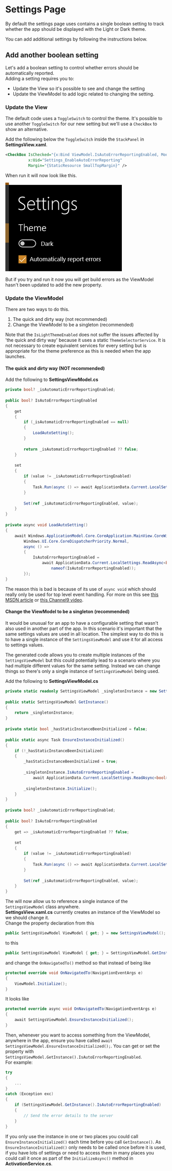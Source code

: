 ﻿# Settings Page

By default the settings page uses contains a single boolean setting to track whether the app should be displayed with the Light or Dark theme.

You can add additional settings by following the instructions below.

## Add another boolean setting

Let's add a boolean setting to control whether errors should be automatically reported.  
Adding a setting requires you to:

* Update the View so it's possible to see and change the setting
* Update the ViewModel to add logic related to changing the setting.

### Update the View

The default code uses a `ToggleSwitch` to control the theme. It's possible to use another `ToggleSwitch` for our new setting but we'll use a `CheckBox` to show an alternative.

Add the following below the `ToggleSwitch` inside the `StackPanel` in **SettingsView.xaml**.

```xml
<CheckBox IsChecked="{x:Bind ViewModel.IsAutoErrorReportingEnabled, Mode=TwoWay}"
          x:Uid="Settings_EnableAutoErrorReporting"
          Margin="{StaticResource SmallTopMargin}" />
```

When run it will now look like this.

![](resources/modifications/Settings_added_checkbox.png)

But if you try and run it now you will get build errors as the ViewModel hasn't been updated to add the new property.

### Update the ViewModel

There are two ways to do this. 

1. The quick and dirty way (not recommended)
2. Change the ViewModel to be a singleton (recommended)

Note that the `IsLightThemeEnabled` does not suffer the issues affected by 'the quick and dirty way' because it uses a static `ThemeSelectorService`. It is not necessary to create equivalent services for every setting but is appropriate for the theme preference as this is needed when the app launches.

#### The quick and dirty way  (NOT recommended)

Add the following to **SettingsViewModel.cs**

```csharp
private bool? _isAutomaticErrorReportingEnabled;

public bool? IsAutoErrorReportingEnabled
{
    get
    {
        if (_isAutomaticErrorReportingEnabled == null)
        {
            LoadAutoSetting();
        }

        return _isAutomaticErrorReportingEnabled ?? false;
    }

    set
    {
        if (value != _isAutomaticErrorReportingEnabled)
        {
            Task.Run(async () => await ApplicationData.Current.LocalSettings.SaveAsync(nameof(IsAutoErrorReportingEnabled), value ?? false));
        }

        Set(ref _isAutomaticErrorReportingEnabled, value);
    }
}

private async void LoadAutoSetting()
{
    await Windows.ApplicationModel.Core.CoreApplication.MainView.CoreWindow.Dispatcher.RunAsync(
        Windows.UI.Core.CoreDispatcherPriority.Normal,
        async () =>
        {
            IsAutoErrorReportingEnabled =
                await ApplicationData.Current.LocalSettings.ReadAsync<bool>(
                    nameof(IsAutoErrorReportingEnabled));
        });
}
```

The reason this is bad is because of its use of `async void` which should really only be used for top level event handling. For more on this see [this MSDN article](https://msdn.microsoft.com/en-us/magazine/jj991977.aspx) or [this Channel9 video](https://channel9.msdn.com/Series/Three-Essential-Tips-for-Async/Tip-1-Async-void-is-for-top-level-event-handlers-only).

#### Change the ViewModel to be a singleton (recommended)

It would be unusual for an app to have a configurable setting that wasn't also used in another part of the app. In this scenario it's important that the same settings values are used in all location. The simplest way to do this is to have a single instance of the `SettingsViewModel` and use it for all access to settings values.

The generated code allows you to create multiple instances of the `SettingsViewModel` but this could potentially lead to a scenario where you had multiple different values for the same setting. Instead we can change things so there's only a single instance of `SettingsViewModel` being used.

Add the following to **SettingsViewModel.cs**

```csharp
private static readonly SettingsViewModel _singletonInstance = new SettingsViewModel();

public static SettingsViewModel GetInstance()
{
    return _singletonInstance;
}

private static bool _hasStaticInstanceBeenInitialized = false;

public static async Task EnsureInstanceInitialized()
{
    if (!_hasStaticInstanceBeenInitialized)
    {
        _hasStaticInstanceBeenInitialized = true;

        _singletonInstance.IsAutoErrorReportingEnabled =
            await ApplicationData.Current.LocalSettings.ReadAsync<bool>(nameof(IsAutoErrorReportingEnabled));

        _singletonInstance.Initialize();
    }
}

private bool? _isAutomaticErrorReportingEnabled;

public bool? IsAutoErrorReportingEnabled
{
    get => _isAutomaticErrorReportingEnabled ?? false;

    set
    {
        if (value != _isAutomaticErrorReportingEnabled)
        {
            Task.Run(async () => await ApplicationData.Current.LocalSettings.SaveAsync(nameof(IsAutoErrorReportingEnabled), value ?? false));
        }

        Set(ref _isAutomaticErrorReportingEnabled, value);
    }
}
```

The will now allow us to reference a single instance of the `SettingsViewModel` class anywhere.  
**SettingsView.xaml.cs** currently creates an instance of the ViewModel so we should change it.  
Change the property declaration from this

```csharp
public SettingsViewModel ViewModel { get; } = new SettingsViewModel();
```

to this

```csharp
public SettingsViewModel ViewModel { get; } = SettingsViewModel.GetInstance();
```
and change the `OnNavigatedTo()` method so that instead of being like

```csharp
protected override void OnNavigatedTo(NavigationEventArgs e)
{
    ViewModel.Initialize();
}
```

It looks like

```csharp
protected override async void OnNavigatedTo(NavigationEventArgs e)
{
    await SettingsViewModel.EnsureInstanceInitialized();
}
```

Then, whenever you want to access something from the ViewModel, anywhere in the app, ensure you have called `await SettingsViewModel.EnsureInstanceInitialized();`. You can get or set the property with `SettingsViewModel.GetInstance().IsAutoErrorReportingEnabled`.  
For example:

```csharp
try
{
    ...
}
catch (Exception exc)
{
    if (SettingsViewModel.GetInstance().IsAutoErrorReportingEnabled)
    {
        // Send the error details to the server 
    }
}
```

If you only use the instance in one or two places you could call `EnsureInstanceInitialized()` each time before you call `GetInstance()`. As `EnsureInstanceInitialized()` only needs to be called once before it is used, if you have lots of settings or need to access them in many places you could call it once as part of the `InitializeAsync()` method in **ActivationService.cs**.

